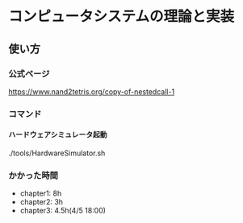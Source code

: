 # コンピュータシステムの理論と実装

## 使い方
### 公式ページ
https://www.nand2tetris.org/copy-of-nestedcall-1

### コマンド
#### ハードウェアシミュレータ起動
./tools/HardwareSimulator.sh

### かかった時間
 - chapter1: 8h
 - chapter2: 3h
 - chapter3: 4.5h(4/5 18:00)
